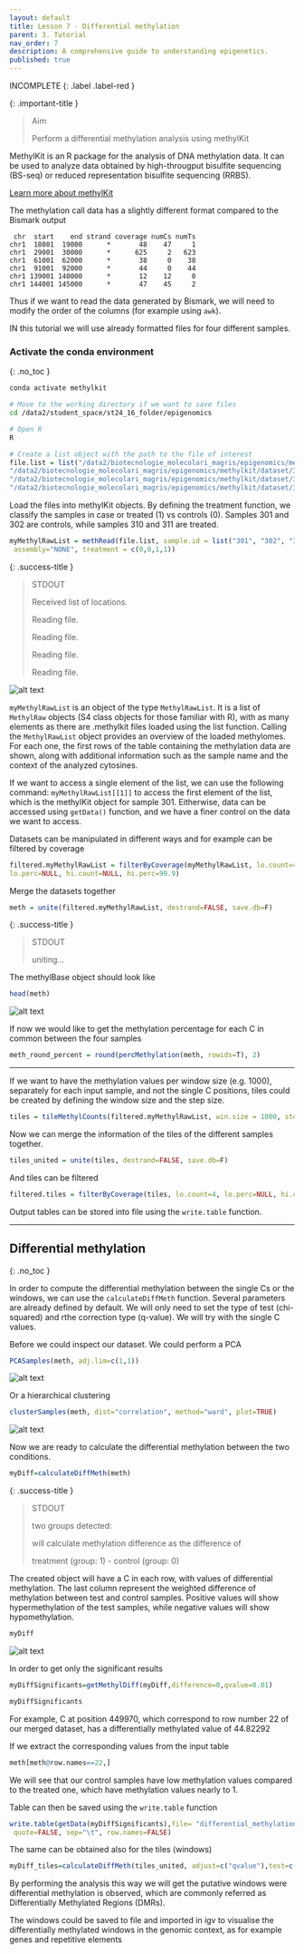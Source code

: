 ```yaml
---
layout: default
title: Lesson 7 - Differential methylation
parent: 3. Tutorial
nav_order: 7
description: A comprehensive guide to understanding epigenetics.
published: true
---
```


INCOMPLETE
{: .label .label-red }

{: .important-title }
> Aim
>
> Perform a differential methylation analysis using methylKit

<!--
<br>
<details open markdown="block">
    <summary>
        <strong>Table of contents</strong>
    </summary>
    {: .text-delta }
- TOC
{:toc}
</details>
<br>
-->

MethylKit is an R package for the analysis of DNA methylation data. It can be used to analyze data obtained by high-througput bisulfite sequencing (BS-seq) or reduced representation bisulfite sequencing (RRBS). 

[Learn more about methylKit](https://www.bioconductor.org/packages/release/bioc/vignettes/methylKit/inst/doc/methylKit.html)


The methylation call data has a slightly different format compared to the Bismark output

```
 chr  start    end strand coverage numCs numTs
chr1  18001  19000      *       48    47     1
chr1  29001  30000      *      625     2   623
chr1  61001  62000      *       38     0    38
chr1  91001  92000      *       44     0    44
chr1 139001 140000      *       12    12     0
chr1 144001 145000      *       47    45     2
```

Thus if we want to read the data generated by Bismark, we will need to modify the order of the columns (for example using `awk`).


IN this tutorial we will use already formatted files for four different samples. 


### Activate the conda environment
{: .no_toc }

```bash
conda activate methylkit

# Move to the working directory if we want to save files 
cd /data2/student_space/st24_16_folder/epigenomics

# Open R
R
```


```r
# Create a list object with the path to the file of interest
file.list = list("/data2/biotecnologie_molecolari_magris/epigenomics/methylkit/dataset/301.rrbs.methylkit",
"/data2/biotecnologie_molecolari_magris/epigenomics/methylkit/dataset/302.rrbs.methylkit",
"/data2/biotecnologie_molecolari_magris/epigenomics/methylkit/dataset/310.rrbs.methylkit",
"/data2/biotecnologie_molecolari_magris/epigenomics/methylkit/dataset/311.rrbs.methylkit")
```


Load the files into methylKit objects. By defining the treatment function, we classify the samples in case or treated (1) vs controls (0). Samples 301 and 302 are controls, while samples 310 and 311 are treated.

```r
myMethylRawList = methRead(file.list, sample.id = list("301", "302", "310", "311"),
 assembly="NONE", treatment = c(0,0,1,1))
```

{: .success-title }
> STDOUT
>
>Received list of locations.
>
>Reading file.
>
>Reading file.
>
>Reading file.
>
>Reading file.


![alt text](image-66.png)

`myMethylRawList` is an object of the type `MethylRawList`. It is a list of `MethylRaw` objects (S4 class objects for those familiar with R), with as many elements as there are .methylkit files loaded using the list function.
Calling the `MethylRawList` object provides an overview of the loaded methylomes. For each one, the first rows of the table containing the methylation data are shown, along with additional information such as the sample name and the context of the analyzed cytosines.

If we want to access a single element of the list, we can use the following command: `myMethylRawList[[1]]` to access the first element of the list, which is the methylKit object for sample 301. Eitherwise, data can be accessed using `getData()` function, and we have a finer control on the data we want to access. 

Datasets can be manipulated in different ways and for example can be filtered by coverage 

```r
filtered.myMethylRawList = filterByCoverage(myMethylRawList, lo.count=4, 
lo.perc=NULL, hi.count=NULL, hi.perc=99.9)
```


<!--
n questo caso il valore minimo lo imponiamo come valore assoluto (lo.count) e lo settiamo pari a 4 (solitamente si usa 10, ma nel contesto CG possiamo scendere a 4), mentre il valore massimo lo imponiamo come percentile (hi.perc) mantenendo quindi fino al 99.9° percentile (vengono scartate le citosine con coverage più alto corrispondenti allo 0.1% delle citosine totali).
-->

Merge the datasets together

```r
meth = unite(filtered.myMethylRawList, destrand=FALSE, save.db=F)
```

<!--
Con destrand=FALSE indica che non voglio una media delle citosine corrispondenti alla stessa coppia CG (voglio che le due citosine sui 2 filamenti vengano considerate in modo indipendente); imposto anche che non voglio che vengano salvati i dati (save database).
-->

{: .success-title }
> STDOUT
>
> uniting...

The methylBase object should look like
```r
head(meth)
```

![alt text](image-65.png)

<!--
noto che effettivamente quello che abbiamo fatto è stato unire le citosine che presentavano un valore in tutti e 4 i campioni (questa operazione è già stata fatta in un altro contesto, in particolare nella preparazione del tabellone per l’analisi PCA e k-means). Se richiamiamo meth, vediamo il numero di righe totali (citosine):
il numero di citosine non è molto elevato.
-->

If now we would like to get the methylation percentage for each C in common between the four samples

```r
meth_round_percent = round(percMethylation(meth, rowids=T), 2)
```

---

If we want to have the methylation values per window size (e.g. 1000), separately for each input sample, and not the single C positions, tiles could be created by defining the window size and the step size. 

```r
tiles = tileMethylCounts(filtered.myMethylRawList, win.size = 1000, step.size=1000)
```

Now we can merge the information of the tiles of the different samples together. 

```r
tiles_united = unite(tiles, destrand=FALSE, save.db=F)
```

And tiles can be filtered 

```r
filtered.tiles = filterByCoverage(tiles, lo.count=4, lo.perc=NULL, hi.count=NULL, hi.perc=99.9)
```

Output tables can be stored into file using the `write.table` function. 

---
## Differential methylation 
{: .no_toc }

In order to compute the differential methylation between the single Cs or the windows, we can use the `calculateDiffMeth` function. Several parameters are already defined by default. We will only need to set the type of test (chi-squared) and rthe correction type (q-value). We will try with the single C values.

Before we could inspect our dataset. We could perform a PCA 

```r
PCASamples(meth, adj.lim=c(1,1))
```
![alt text](image-68.png)

Or a hierarchical clustering 

```r
clusterSamples(meth, dist="correlation", method="ward", plot=TRUE)
```

![alt text](image-67.png)

Now we are ready to calculate the differential methylation between the two conditions. 

```r
myDiff=calculateDiffMeth(meth)
```

{: .success-title }
> STDOUT
>
> two groups detected:
>
> will calculate methylation difference as the difference of
>
> treatment (group: 1) - control (group: 0)

The created object will have a C in each row, with values of differential methylation. The last column represent the weighted difference of methylation between test and control samples. Positive values will show hypermethylation of the test samples, while negative values will show hypomethylation. 

```r
myDiff
```
![alt text](image-69.png)

In order to get only the significant results

```r
myDiffSignificants=getMethylDiff(myDiff,difference=0,qvalue=0.01)
```

```r
myDiffSignificants
```


For example, C at position 449970, which correspond to row number 22 of our merged dataset, has a differentially methylated value of 44.82292

If we extract the corresponding values from the input table

```r
meth[meth@row.names==22,]
```

We will see that our control samples have low methylation values compared to the treated one, which have methylation values nearly to 1. 

Table can then be saved using the `write.table` function 

```r
write.table(getData(myDiffSignificants),file= "differential_methylation.txt",
 quote=FALSE, sep="\t", row.names=FALSE)
```



The same can be obtained also for the tiles (windows) 

```r
myDiff_tiles=calculateDiffMeth(tiles_united, adjust=c("qvalue"),test=c("Chisq"))
```

By performing the analysis this way we will get the putative windows were differential methylation is observed, which are commonly referred as Differentially Methylated Regions (DMRs). 


The windows could be saved to file and imported in igv to visualise the differentially methylated windows in the genomic context, as for example genes and repetitive elements 